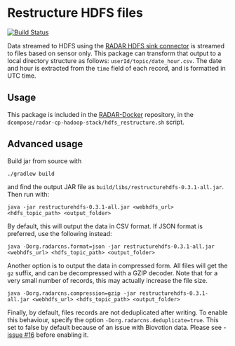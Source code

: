 # Restructure HDFS files

[![Build Status](https://travis-ci.org/RADAR-base/Restructure-HDFS-topic.svg?branch=master)](https://travis-ci.org/RADAR-base/Restructure-HDFS-topic)

Data streamed to HDFS using the [RADAR HDFS sink connector](https://github.com/RADAR-CNS/RADAR-HDFS-Sink-Connector) is streamed to files based on sensor only. This package can transform that output to a local directory structure as follows: `userId/topic/date_hour.csv`. The date and hour is extracted from the `time` field of each record, and is formatted in UTC time.

## Usage

This package is included in the [RADAR-Docker](https://github.com/RADAR-CNS/RADAR-Docker) repository, in the `dcompose/radar-cp-hadoop-stack/hdfs_restructure.sh` script.

## Advanced usage

Build jar from source with

```shell
./gradlew build
```
and find the output JAR file as `build/libs/restructurehdfs-0.3.1-all.jar`. Then run with:

```shell
java -jar restructurehdfs-0.3.1-all.jar <webhdfs_url> <hdfs_topic_path> <output_folder>
```

By default, this will output the data in CSV format. If JSON format is preferred, use the following instead:
```
java -Dorg.radarcns.format=json -jar restructurehdfs-0.3.1-all.jar <webhdfs_url> <hdfs_topic_path> <output_folder>
```

Another option is to output the data in compressed form. All files will get the `gz` suffix, and can be decompressed with a GZIP decoder. Note that for a very small number of records, this may actually increase the file size.
```
java -Dorg.radarcns.compression=gzip -jar restructurehdfs-0.3.1-all.jar <webhdfs_url> <hdfs_topic_path> <output_folder>
```

Finally, by default, files records are not deduplicated after writing. To enable this behaviour, specify the option `-Dorg.radarcns.deduplicate=true`. This set to false by default because of an issue with Biovotion data. Please see - [issue #16](https://github.com/RADAR-base/Restructure-HDFS-topic/issues/16) before enabling it.
